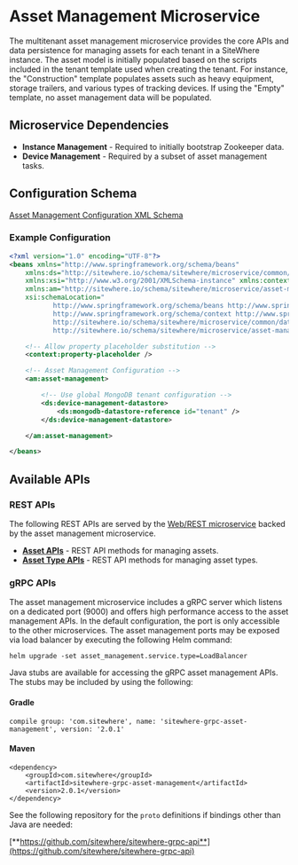 # Asset Management Microservice

The multitenant asset management microservice provides the core APIs and data persistence
for managing assets for each tenant in a SiteWhere instance. The asset model is initially
populated based on the scripts included in the tenant template used when creating the tenant.
For instance, the "Construction" template populates assets such as heavy equipment, storage
trailers, and various types of tracking devices. If using the "Empty" template, no asset
management data will be populated.

## Microservice Dependencies

- **Instance Management** - Required to initially bootstrap Zookeeper data.
- **Device Management** - Required by a subset of asset management tasks.

## Configuration Schema

[Asset Management Configuration XML Schema](http://sitewhere.io/schema/sitewhere/microservice/asset-management/current/asset-management.xsd)

### Example Configuration

```xml
<?xml version="1.0" encoding="UTF-8"?>
<beans xmlns="http://www.springframework.org/schema/beans"
	xmlns:ds="http://sitewhere.io/schema/sitewhere/microservice/common/datastore"
	xmlns:xsi="http://www.w3.org/2001/XMLSchema-instance" xmlns:context="http://www.springframework.org/schema/context"
	xmlns:am="http://sitewhere.io/schema/sitewhere/microservice/asset-management"
	xsi:schemaLocation="
           http://www.springframework.org/schema/beans http://www.springframework.org/schema/beans/spring-beans-3.1.xsd
           http://www.springframework.org/schema/context http://www.springframework.org/schema/context/spring-context-3.1.xsd
           http://sitewhere.io/schema/sitewhere/microservice/common/datastore http://sitewhere.io/schema/sitewhere/microservice/common/current/datastore-common.xsd
           http://sitewhere.io/schema/sitewhere/microservice/asset-management http://sitewhere.io/schema/sitewhere/microservice/asset-management/current/asset-management.xsd">

	<!-- Allow property placeholder substitution -->
	<context:property-placeholder />

	<!-- Asset Management Configuration -->
	<am:asset-management>

		<!-- Use global MongoDB tenant configuration -->
		<ds:device-management-datastore>
			<ds:mongodb-datastore-reference id="tenant" />
		</ds:device-management-datastore>

	</am:asset-management>

</beans>
```

## Available APIs

### REST APIs

The following REST APIs are served by the [Web/REST microservice](web-rest.md) backed by the asset
management microservice.

- [**Asset APIs**](http://sitewhere.io/docs/2.0.0/api2/#tag/assets) - REST API methods for managing assets.
- [**Asset Type APIs**](http://sitewhere.io/docs/2.0.0/api2/#tag/asset-types) - REST API methods for managing asset types.

### gRPC APIs

The asset management microservice includes a gRPC server which listens on a dedicated port
(9000) and offers high performance access to the asset management APIs. In the default
configuration, the port is only accessible to the other microservices. The asset management
ports may be exposed via load balancer by executing the following Helm command:

`helm upgrade -set asset_management.service.type=LoadBalancer`

Java stubs are available for accessing the gRPC asset management APIs. The stubs
may be included by using the following:

#### Gradle

```
compile group: 'com.sitewhere', name: 'sitewhere-grpc-asset-management', version: '2.0.1'
```

#### Maven

```
<dependency>
    <groupId>com.sitewhere</groupId>
    <artifactId>sitewhere-grpc-asset-management</artifactId>
    <version>2.0.1</version>
</dependency>
```

See the following repository for
the `proto` definitions if bindings other than Java are needed:

[**https://github.com/sitewhere/sitewhere-grpc-api**](https://github.com/sitewhere/sitewhere-grpc-api)
